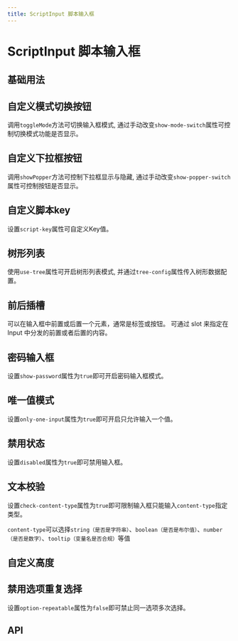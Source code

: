 ```yaml
---
title: ScriptInput 脚本输入框
---
```


# ScriptInput 脚本输入框

## 基础用法

<demo-preview2 path="./def" />

## 自定义模式切换按钮

调用`toggleMode`方法可切换输入框模式, 通过手动改变`show-mode-switch`属性可控制切换模式功能是否显示。

<demo-preview2 path="./switchMode" />

## 自定义下拉框按钮

调用`showPopper`方法可控制下拉框显示与隐藏, 通过手动改变`show-popper-switch`属性可控制按钮是否显示。

<demo-preview2 path="./treeBtn" />

## 自定义脚本key

设置`script-key`属性可自定义Key值。

<demo-preview2 path="./customKey" />

## 树形列表

使用`use-tree`属性可开启树形列表模式, 并通过`tree-config`属性传入树形数据配置。

<demo-preview2 path="./treeScriptInput" />

## 前后插槽

可以在输入框中前置或后置一个元素，通常是标签或按钮。
可通过 slot 来指定在 Input 中分发的前置或者后置的内容。

<demo-preview2 path="./prepend" />

## 密码输入框

设置`show-password`属性为`true`即可开启密码输入框模式。

<demo-preview2 path="./password" />

## 唯一值模式

设置`only-one-input`属性为`true`即可开启只允许输入一个值。

<demo-preview2 path="./unique" />

## 禁用状态

设置`disabled`属性为`true`即可禁用输入框。

<demo-preview2 path="./disabled" />

## 文本校验

设置`check-content-type`属性为`true`即可限制输入框只能输入`content-type`指定类型。

`content-type`可以选择`string（是否是字符串）`、`boolean（是否是布尔值）`、`number（是否是数字）`、`tooltip（变量名是否合规）`等值

<demo-preview2 path="./validate" />

## 自定义高度

<demo-preview2 path="./heightScriptInput" />

## 禁用选项重复选择

设置`option-repeatable`属性为`false`即可禁止同一选项多次选择。

<demo-preview2 path="./repeatable" />

## API

<API src="./scriptInput.json" lang="zh"></API>